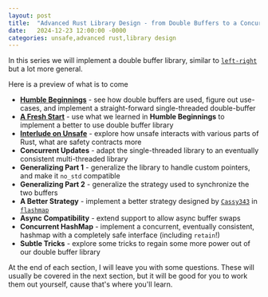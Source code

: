 ```yaml
---
layout: post
title:  "Advanced Rust Library Design - from Double Buffers to a Concurrent HashMap"
date:   2024-12-23 12:00:00 -0000
categories: unsafe,advanced rust,library design
---
```


In this series we will implement a double buffer library, similar to [`left-right`](https://crates.io/crates/left-right) but a lot more general.

Here is a preview of what is to come
 * [**Humble Beginnings**](Double-Buffer-2.html) - see how double buffers are used, figure out use-cases, and implement a straight-forward single-threaded double-buffer
 * [**A Fresh Start**](Double-Buffer-3.html) - use what we learned in **Humble Beginnings** to implement a better to use double buffer library
 * [**Interlude on Unsafe**](Double-Buffer-4.html) - explore how unsafe interacts with various parts of Rust, what are safety contracts more
 * **Concurrent Updates** - adapt the single-threaded library to an eventually consistent multi-threaded library
 * **Generalizing Part 1** - generalize the library to handle custom pointers, and make it `no_std` compatible
 * **Generalizing Part 2** - generalize the strategy used to synchronize the two buffers
 * **A Better Strategy** - implement a better strategy designed by [`Cassy343`](https://github.com/Cassy343) in [`flashmap`](https://crates.io/crates/flashmap)
 * **Async Compatibility** - extend support to allow async buffer swaps
 * **Concurrent HashMap** - implement a concurrent, eventually consistent, hashmap with a completely safe interface (including `retain`!)
 * **Subtle Tricks** - explore some tricks to regain some more power out of our double buffer library

At the end of each section, I will leave you with some questions. These will usually be covered in the
next section, but it will be good for you to work them out yourself, cause that's where you'll learn.